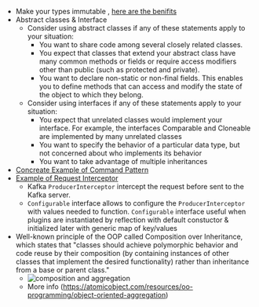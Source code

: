 * Make your types immutable , [here are the benifits](https://dzone.com/articles/immutable-data-structures-in-java-2)
* Abstract classes  & Interface
  * Consider using abstract classes if any of these statements apply to your situation:
     * You want to share code among several closely related classes.
     * You expect that classes that extend your abstract class have many common methods or fields or require access modifiers other than public (such as protected and private).
     * You want to declare non-static or non-final fields. This enables you to define methods that can access and modify the state of the object to which they belong.
   * Consider using interfaces if any of these statements apply to your situation:
     * You expect that unrelated classes would implement your interface. For example, the interfaces Comparable and Cloneable are implemented by many unrelated classes
     * You want to specify the behavior of a particular data type, but not concerned about who implements its behavior
     * You want to take advantage of multiple inheritances
 * [Concreate Example of Command Pattern](https://www.javacodegeeks.com/2019/09/command-design-pattern-in-java.html)
 * [Example of Request Interceptor](https://kafka.apache.org/0100/javadoc/org/apache/kafka/clients/producer/ProducerInterceptor.html)
   * Kafka `ProducerInterceptor` intercept the request before sent to the Kafka server.
   * `Configurable` interface  allows to configure the `ProducerInterceptor` with values needed to function. `Configurable` interface useful when plugins are instantiated by reflection with default constuctor & initialized later with generic map of key/values
 * Well-known principle of the OOP called Composition over Inheritance, which states that "classes should achieve polymorphic behavior and code reuse by their composition (by containing instances of other classes that implement the desired functionality) rather than inheritance from a base or parent class."
   * ![composition and aggregation](https://atomicobject.com/uploads/archive/images/UML_CompositionAggregation.png)
   * More info (https://atomicobject.com/resources/oo-programming/object-oriented-aggregation)
 
